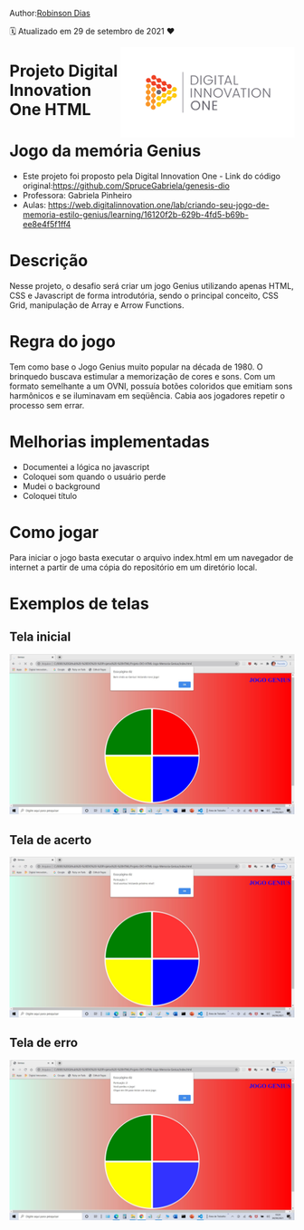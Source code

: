 Author:[Robinson Dias](https://github.com/robinson-1985)

:spiral_calendar: Atualizado em 29 de setembro de 2021 :heart:

<img align="right" alt="GIF" height="160px" src="https://github.com/rdeconti/rdeconti-resources/blob/main/Digital%20Innovation%20One%20-%20Logotipo.png" />

# Projeto Digital Innovation One HTML

# Jogo da memória Genius

- Este projeto foi proposto pela Digital Innovation One - Link do código original:https://github.com/SpruceGabriela/genesis-dio
- Professora: Gabriela Pinheiro
- Aulas: https://web.digitalinnovation.one/lab/criando-seu-jogo-de-memoria-estilo-genius/learning/16120f2b-629b-4fd5-b69b-ee8e4f5f1ff4

# Descrição

Nesse projeto, o desafio será criar um jogo Genius utilizando apenas HTML, CSS e Javascript de forma introdutória, sendo o principal conceito, CSS Grid, manipulação de Array e Arrow Functions.

# Regra do jogo

Tem como base o Jogo Genius muito popular na década de 1980. O brinquedo buscava estimular a memorização de cores e sons. Com um formato semelhante a um OVNI, possuía botões coloridos que emitiam sons harmônicos e se iluminavam em seqüência. Cabia aos jogadores repetir o processo sem errar.

# Melhorias implementadas

- Documentei a lógica no javascript
- Coloquei som quando o usuário perde
- Mudei o background
- Coloquei título

# Como jogar

Para iniciar o jogo basta executar o arquivo index.html em um navegador de internet a partir de uma cópia do repositório em um diretório local.

# Exemplos de telas

## Tela inicial

<img src="https://github.com/rdeconti/Projeto-DIO-HTML-Jogo-Memoria-Genius/blob/main/Test-screens/Tela%20inicial.jpg" />

## Tela de acerto

<img src="https://github.com/rdeconti/Projeto-DIO-HTML-Jogo-Memoria-Genius/blob/main/Test-screens/Tela%20acertou.jpg" />

## Tela de erro

<img src="https://github.com/rdeconti/Projeto-DIO-HTML-Jogo-Memoria-Genius/blob/main/Test-screens/Tela%20errou.jpg" />
